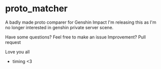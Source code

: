 # proto_matcher

A badly made proto comparer for Genshin Impact
I'm releasing this as I'm no longer interested in genshin private server scene.

Have some questions? Feel free to make an issue
Improvement? Pull request

Love you all

- timing <3